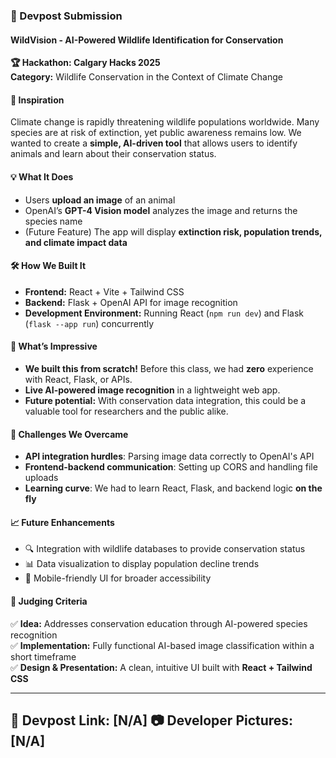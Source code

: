 
### **📌 Devpost Submission**
#### **WildVision - AI-Powered Wildlife Identification for Conservation**
**🏆 Hackathon: Calgary Hacks 2025**  
**Category:** Wildlife Conservation in the Context of Climate Change  

#### **🚀 Inspiration**
Climate change is rapidly threatening wildlife populations worldwide. Many species are at risk of extinction, yet public awareness remains low. We wanted to create a **simple, AI-driven tool** that allows users to identify animals and learn about their conservation status.

#### **💡 What It Does**
- Users **upload an image** of an animal  
- OpenAI’s **GPT-4 Vision model** analyzes the image and returns the species name  
- (Future Feature) The app will display **extinction risk, population trends, and climate impact data**  

#### **🛠️ How We Built It**
- **Frontend:** React + Vite + Tailwind CSS  
- **Backend:** Flask + OpenAI API for image recognition  
- **Development Environment:** Running React (`npm run dev`) and Flask (`flask --app run`) concurrently  

#### **🚀 What’s Impressive**
- **We built this from scratch!** Before this class, we had **zero** experience with React, Flask, or APIs.  
- **Live AI-powered image recognition** in a lightweight web app.  
- **Future potential:** With conservation data integration, this could be a valuable tool for researchers and the public alike.  

#### **🌟 Challenges We Overcame**
- **API integration hurdles**: Parsing image data correctly to OpenAI's API  
- **Frontend-backend communication**: Setting up CORS and handling file uploads  
- **Learning curve**: We had to learn React, Flask, and backend logic **on the fly**  

#### **📈 Future Enhancements**
- 🔍 Integration with wildlife databases to provide conservation status  
- 📊 Data visualization to display population decline trends  
- 📱 Mobile-friendly UI for broader accessibility  

#### **🎯 Judging Criteria**
✅ **Idea:** Addresses conservation education through AI-powered species recognition  
✅ **Implementation:** Fully functional AI-based image classification within a short timeframe  
✅ **Design & Presentation:** A clean, intuitive UI built with **React + Tailwind CSS**  

---
🔗 **Devpost Link:** [N/A]
📷 **Developer Pictures:** [N/A]  
---
